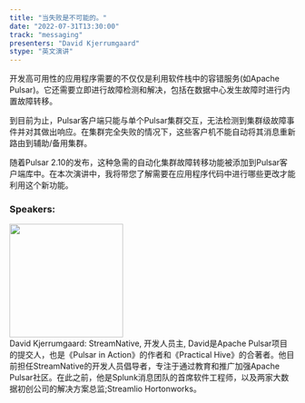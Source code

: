 ```yaml
---
title: "当失败是不可能的。"
date: "2022-07-31T13:30:00"
track: "messaging"
presenters: "David Kjerrumgaard"
stype: "英文演讲"
---
```

开发高可用性的应用程序需要的不仅仅是利用软件栈中的容错服务(如Apache Pulsar)。它还需要立即进行故障检测和解决，包括在数据中心发生故障时进行内置故障转移。

到目前为止，Pulsar客户端只能与单个Pulsar集群交互，无法检测到集群级故障事件并对其做出响应。在集群完全失败的情况下，这些客户机不能自动将其消息重新路由到辅助/备用集群。

随着Pulsar 2.10的发布，这种急需的自动化集群故障转移功能被添加到Pulsar客户端库中。在本次演讲中，我将带您了解需要在应用程序代码中进行哪些更改才能利用这个新功能。
 ### Speakers: 
 <img src="images/speaker/1019.png" width="200" /><br>David Kjerrumgaard: StreamNative, 开发人员主, David是Apache Pulsar项目的提交人，也是《Pulsar in Action》的作者和《Practical Hive》的合著者。他目前担任StreamNative的开发人员倡导者，专注于通过教育和推广加强Apache Pulsar社区。在此之前，他是Splunk消息团队的首席软件工程师，以及两家大数据初创公司的解决方案总监;Streamlio Hortonworks。

 